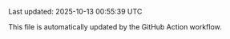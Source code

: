 Last updated: 2025-10-13 00:55:39 UTC

This file is automatically updated by the GitHub Action workflow.
